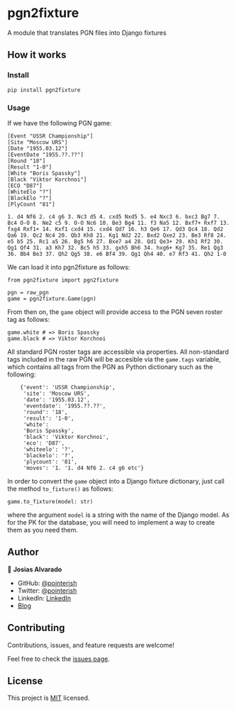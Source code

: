 # pgn2fixture

A module that translates PGN files into Django fixtures

## How it works

### Install

`pip install pgn2fixture`

### Usage


If we have the following PGN game:

```
[Event "USSR Championship"]
[Site "Moscow URS"]
[Date "1955.03.12"]
[EventDate "1955.??.??"]
[Round "18"]
[Result "1-0"]
[White "Boris Spassky"]
[Black "Viktor Korchnoi"]
[ECO "D87"]
[WhiteElo "?"]
[BlackElo "?"]
[PlyCount "81"]

1. d4 Nf6 2. c4 g6 3. Nc3 d5 4. cxd5 Nxd5 5. e4 Nxc3 6. bxc3 Bg7 7. Bc4 O-O 8. Ne2 c5 9. O-O Nc6 10. Be3 Bg4 11. f3 Na5 12. Bxf7+ Rxf7 13. fxg4 Rxf1+ 14. Kxf1 cxd4 15. cxd4 Qd7 16. h3 Qe6 17. Qd3 Qc4 18. Qd2 Qa6 19. Qc2 Nc4 20. Qb3 Kh8 21. Kg1 Nd2 22. Bxd2 Qxe2 23. Be3 Rf8 24. e5 b5 25. Rc1 a5 26. Bg5 h6 27. Bxe7 a4 28. Qd1 Qe3+ 29. Kh1 Rf2 30. Qg1 Qf4 31. a3 Kh7 32. Bc5 h5 33. gxh5 Bh6 34. hxg6+ Kg7 35. Re1 Qg3 36. Bb4 Be3 37. Qh2 Qg5 38. e6 Bf4 39. Qg1 Qh4 40. e7 Rf3 41. Qh2 1-0
```

We can load it into pgn2fixture as follows:

```
from pgn2fixture import pgn2fixture

pgn = raw_pgn
game = pgn2fixture.Game(pgn)
```

From then on, the `game` object will provide access to the PGN seven roster tag as follows:

```
game.white # => Boris Spassky
game.black # => Viktor Korchnoi
```

All standard PGN roster tags are accessible via properties. All non-standard tags included in the raw PGN will be accesible via the `game.tags` variable, which contains all tags from the PGN as Python dictionary such as the following:

```
    {'event': 'USSR Championship', 
     'site': 'Moscow URS', 
     'date': '1955.03.12', 
     'eventdate': '1955.??.??', 
     'round': '18', 
     'result': '1-0', 
     'white': 
     'Boris Spassky', 
     'black': 'Viktor Korchnoi', 
     'eco': 'D87', 
     'whiteelo': '?', 
     'blackelo': '?', 
     'plycount': '81', 
     'moves': '1. '1. d4 Nf6 2. c4 g6 etc'}
```

In order to convert the `game` object into a Django fixture dictionary, just call the method `to_fixture()` as follows:

```
game.to_fixture(model: str)
```

where the argument `model` is a string with the name of the Django model. 
As for the PK for the database, you will need to implement a way to create them as you need them.

## Author

👤 **Josias Alvarado**

- GitHub: [@pointerish](https://github.com/pointerish)
- Twitter: [@pointerish](https://twitter.com/pointerish)
- LinkedIn: [LinkedIn](https://www.linkedin.com/in/josias-alvarado/)
- [Blog](https://josias-alvarado.me)

## Contributing

Contributions, issues, and feature requests are welcome!

Feel free to check the [issues page](https://github.com/pointerish/pgn2fixture/issues).


## License

This project is [MIT](LICENSE) licensed.